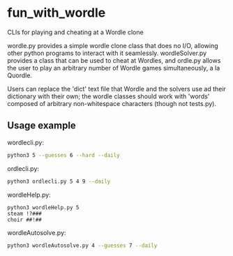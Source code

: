 # fun_with_wordle
 CLIs for playing and cheating at a Wordle clone 

wordle.py provides a simple wordle clone class that does no I/O, allowing other python programs to interact with it seamlessly. wordleSolver.py provides a class that can be used to cheat at Wordles, and ordle.py allows the user to play an arbitrary number of Wordle games simultaneously, a la Quordle.

Users can replace the 'dict' text file that Wordle and the solvers use ad their dictionary with their own; the wordle classes should work with 'words' composed of arbitrary non-whitespace characters (though not tests.py).

## Usage example

wordlecli.py:
```sh
python3 5 --guesses 6 --hard --daily
```

ordlecli.py:
```sh
python3 ordlecli.py 5 4 9 --daily
```
wordleHelp.py:
```
python3 wordleHelp.py 5
steam !?###
choir ##!##

```
wordleAutosolve.py:
```sh
python3 wordleAutosolve.py 4 --guesses 7 --daily
```
